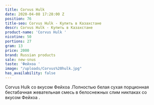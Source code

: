 ```yaml
---
title: Corvus Hulk
date: 2020-04-08 17:28:00 Z
position: 76
title-seo: Corvus Hulk - Купить в Казахстане
descr: Corvus Hulk - Купить в Казахстане
product-name: 'Corvus Hulk '
nicotine: 50
portions: 27
gram: 13
price: 2000
brand: Russian products
sale: new-snus
taste: 'Фейхоа '
image: "/uploads/Corvus%20hulk.jpg"
has_availability: false
---
```


Corvus Hulk со вкусом Фейхоа .Полностью белая сухая порционная бестабачная жевательная смесь в белоснежных слим никпаках со вкусом Фейхоа .
